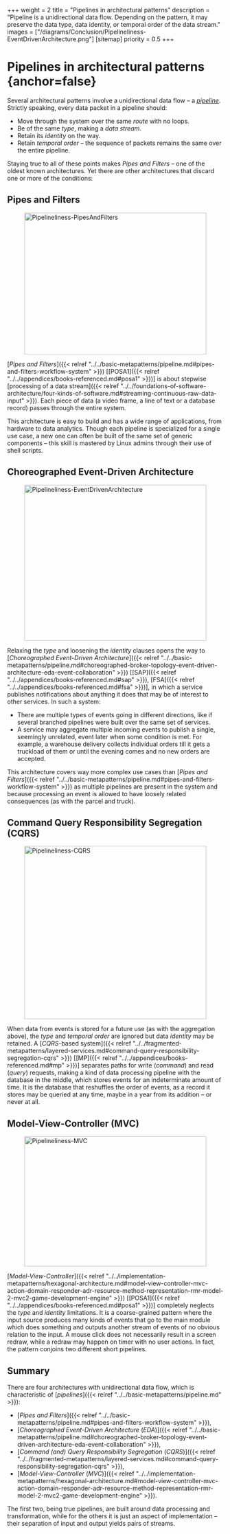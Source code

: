 +++
weight = 2
title = "Pipelines in architectural patterns"
description = "Pipeline is a unidirectional data flow. Depending on the pattern, it may preserve the data type, data identity, or temporal order of the data stream."
images = ["/diagrams/Conclusion/Pipelineliness-EventDrivenArchitecture.png"]
[sitemap]
  priority = 0.5
+++

# Pipelines in architectural patterns {anchor=false}

Several architectural patterns involve a unidirectional data flow – a [*pipeline*](https://en.wikipedia.org/wiki/Pipeline_(software))\. Strictly speaking, every data packet in a pipeline should:

- Move through the system over the same *route* with no loops\.
- Be of the same *type*, making a *data stream*\.
- Retain its *identity* on the way\.
- Retain *temporal order* – the sequence of packets remains the same over the entire pipeline\.


Staying true to all of these points makes *Pipes and Filters* – one of the oldest known architectures\. Yet there are other architectures that discard one or more of the conditions:

## Pipes and Filters

<figure>
<a href="/diagrams/Conclusion/Pipelineliness-PipesAndFilters.png">
<picture>
<source srcset="/diagrams/Conclusion/Pipelineliness-PipesAndFilters.svg" media="(prefers-color-scheme: light)"/>
<source srcset="/diagrams/Conclusion/Pipelineliness-PipesAndFilters.dark.svg" media="(prefers-color-scheme: dark)"/>
<img src="/diagrams/Conclusion/Pipelineliness-PipesAndFilters.png" alt="Pipelineliness-PipesAndFilters" loading="lazy" width="943" height="330" style="width:100%"/>
</picture>
</a>
</figure>

[*Pipes and Filters*]({{< relref "../../basic-metapatterns/pipeline.md#pipes-and-filters-workflow-system" >}}) \[[POSA1]({{< relref "../../appendices/books-referenced.md#posa1" >}})\] is about stepwise [processing of a data stream]({{< relref "../../foundations-of-software-architecture/four-kinds-of-software.md#streaming-continuous-raw-data-input" >}})\. Each piece of data \(a video frame, a line of text or a database record\) passes through the entire system\.

This architecture is easy to build and has a wide range of applications, from hardware to data analytics\. Though each pipeline is specialized for a single use case, a new one can often be built of the same set of generic components – this skill is mastered by Linux admins through their use of shell scripts\.

## Choreographed Event\-Driven Architecture

<figure>
<a href="/diagrams/Conclusion/Pipelineliness-EventDrivenArchitecture.png">
<picture>
<source srcset="/diagrams/Conclusion/Pipelineliness-EventDrivenArchitecture.svg" media="(prefers-color-scheme: light)"/>
<source srcset="/diagrams/Conclusion/Pipelineliness-EventDrivenArchitecture.dark.svg" media="(prefers-color-scheme: dark)"/>
<img src="/diagrams/Conclusion/Pipelineliness-EventDrivenArchitecture.png" alt="Pipelineliness-EventDrivenArchitecture" loading="lazy" width="903" height="363" style="width:100%"/>
</picture>
</a>
</figure>

Relaxing the *type* and loosening the *identity* clauses opens the way to [*Choreographed Event\-Driven Architecture*]({{< relref "../../basic-metapatterns/pipeline.md#choreographed-broker-topology-event-driven-architecture-eda-event-collaboration" >}}) \[[SAP]({{< relref "../../appendices/books-referenced.md#sap" >}}), [FSA]({{< relref "../../appendices/books-referenced.md#fsa" >}})\], in which a service publishes notifications about anything it does that may be of interest to other services\. In such a system:

- There are multiple types of events going in different directions, like if several branched pipelines were built over the same set of services\.
- A service may aggregate multiple incoming events to publish a single, seemingly unrelated, event later when some condition is met\. For example, a warehouse delivery collects individual orders till it gets a truckload of them or until the evening comes and no new orders are accepted\.


This architecture covers way more complex use cases than [*Pipes and Filters*]({{< relref "../../basic-metapatterns/pipeline.md#pipes-and-filters-workflow-system" >}}) as multiple pipelines are present in the system and because processing an event is allowed to have loosely related consequences \(as with the parcel and truck\)\.

## Command Query Responsibility Segregation \(CQRS\)

<figure>
<a href="/diagrams/Conclusion/Pipelineliness-CQRS.png">
<picture>
<source srcset="/diagrams/Conclusion/Pipelineliness-CQRS.svg" media="(prefers-color-scheme: light)"/>
<source srcset="/diagrams/Conclusion/Pipelineliness-CQRS.dark.svg" media="(prefers-color-scheme: dark)"/>
<img src="/diagrams/Conclusion/Pipelineliness-CQRS.png" alt="Pipelineliness-CQRS" loading="lazy" width="863" height="403" style="width:100%"/>
</picture>
</a>
</figure>

When data from events is stored for a future use \(as with the aggregation above\), the *type* and *temporal order* are ignored but data *identity* may be retained\. A [*CQRS*\-based system]({{< relref "../../fragmented-metapatterns/layered-services.md#command-query-responsibility-segregation-cqrs" >}}) \[[MP]({{< relref "../../appendices/books-referenced.md#mp" >}})\] separates paths for write \(*command*\) and read \(*query*\) requests, making a kind of data processing pipeline with the database in the middle, which stores events for an indeterminate amount of time\. It is the database that reshuffles the order of events, as a record it stores may be queried at any time, maybe in a year from its addition – or never at all\.

## Model\-View\-Controller \(MVC\)

<figure>
<a href="/diagrams/Conclusion/Pipelineliness-MVC.png">
<picture>
<source srcset="/diagrams/Conclusion/Pipelineliness-MVC.svg" media="(prefers-color-scheme: light)"/>
<source srcset="/diagrams/Conclusion/Pipelineliness-MVC.dark.svg" media="(prefers-color-scheme: dark)"/>
<img src="/diagrams/Conclusion/Pipelineliness-MVC.png" alt="Pipelineliness-MVC" loading="lazy" width="943" height="303" style="width:100%"/>
</picture>
</a>
</figure>

[*Model\-View\-Controller*]({{< relref "../../implementation-metapatterns/hexagonal-architecture.md#model-view-controller-mvc-action-domain-responder-adr-resource-method-representation-rmr-model-2-mvc2-game-development-engine" >}}) \[[POSA1]({{< relref "../../appendices/books-referenced.md#posa1" >}})\] completely neglects the *type* and *identity* limitations\. It is a coarse\-grained pattern where the input source produces many kinds of events that go to the main module which does something and outputs another stream of events of no obvious relation to the input\. A mouse click does not necessarily result in a screen redraw, while a redraw may happen on timer with no user actions\. In fact, the pattern conjoins two different short pipelines\.

## Summary

There are four architectures with unidirectional data flow, which is characteristic of [*pipelines*]({{< relref "../../basic-metapatterns/pipeline.md" >}}):

- [*Pipes and Filters*]({{< relref "../../basic-metapatterns/pipeline.md#pipes-and-filters-workflow-system" >}}),
- [*Choreographed Event\-Driven Architecture* \(*EDA*\)]({{< relref "../../basic-metapatterns/pipeline.md#choreographed-broker-topology-event-driven-architecture-eda-event-collaboration" >}}),
- [*Command \(and\) Query Responsibility Segregation* \(*CQRS*\)]({{< relref "../../fragmented-metapatterns/layered-services.md#command-query-responsibility-segregation-cqrs" >}}),
- [*Model\-View\-Controller* \(*MVC*\)]({{< relref "../../implementation-metapatterns/hexagonal-architecture.md#model-view-controller-mvc-action-domain-responder-adr-resource-method-representation-rmr-model-2-mvc2-game-development-engine" >}})\.


The first two, being true pipelines, are built around data processing and transformation, while for the others it is just an aspect of implementation – their separation of input and output yields pairs of streams\.